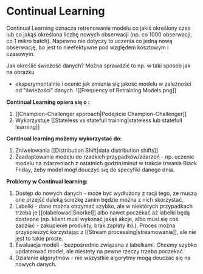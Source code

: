# Continual Learning
Continual Learning oznacza retrenowanie modelu co jakiś określony czas lub co jakąś określona liczbę nowych obserwacji (np. co 1000 obserwacji, co 1 mikro batch). Napewno nie dotyczy to uczenia co jedną nową  obserwację, bo jest to nieefektywne pod względem kosztowym i czasowym.

Jak określić świeżość danych? Można sprawdzić to np. w taki sposób jak na obrazku 
- eksperymentalnie i ocenić jak zmienia się jakość modelu w zależności od "świeżości" danych.
![[Frequency of Retraining Models.png]]

**Continual Learning opiera się o :**
1. [[Champion-Challenger approach|Podejście Champion-Challenger]]
2. Wykorzystuje [[Stateless vs statefull training|stateless lub statefull learning]]

**Continual learning możemy wykorzystać do:**
1. Zniwelowania [[Distribution Shift|data distribution shifts]]
2. Zaadaptowanie modelu do rzadkich przypadków/zdarzeń - np. uczenie modelu na zdarzeniach z ostatnich godzin/minut w trakcie trwania Black Friday, żeby model mógł douczyć się do specyfiki danego dnia.

**Problemy w Continual learning:**
1. Dostęp do nowych danych - może być wydłużony z racji tego, że muszą one przejść daleką ścieżkę zanim będzie można z nich skorzystać.
2. Labelki - dane można otrzymać szybko, ale w niektórych przypadkach trzeba je [[olabelować|Snorkel]] albo nawet poczekać aż labelki będą dostepne (np. klient musi wykonać jakąś akcje, albo musi się coś zadziać - zakupienie produkty, brak zapłaty itd.). Proces można przyśpieszyć korzystając z [[Stream processing|streamowania]], ale nie jest to takie proste.
3. Ewaluacja modeli - bezpośrednio związana z labelkami. Chcemy szybko updateować model, ale niestety na pewne rzeczy trzeba poczekać. 
4. Działanie algorytmów - nie wszystkie algorytmy mogą douczać się na nowych danych.